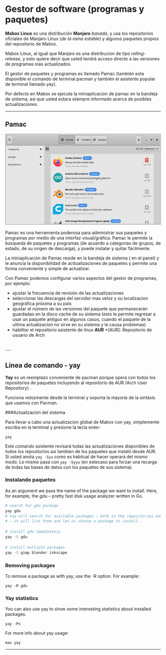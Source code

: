 # Gestor de software (programas y paquetes)

**Mabox Linux** es una distribución  **Manjaro** *basada*, y usa los repositorios oficiales de Manjaro Linux (*de la rama estable*) y algunos paquetes propios del repositorio de Mabox.

Mabox Linux, al igual que Manjaro es una distribucion de tipo *rolling-release*, y esto quiere decir que usted tendrá acceso directo a las versiones de programas más actualizados.

El gestor de paquetes y programas es llamado Pamac (también esta disponible el comando de terminal pacman  y también el asistente popular de terminal llamado  yay).

Por defecto en Mabox se ejecuta la miniaplicacion de pamac en la bandeja de sistema, así que usted estara siiempre informado acerca de posibles actualizaciones.

------

## Pamac

![Pamac](../img/pamac.jpg)

Pamac es una herramienta poderosa para administrar sus paquetes y programas por medio de una interfaz visual/gráfica.
Pamac le permite la búsqueda de paquetes y programas (de acuerdo a categorias de grupos, de estado, de su origen de descarga), y puede instalar y quitar fácilmente.

La miniaplicación de Pamac reside en la bandeja de sistema ( en el panel) y le anuncia la disponibilidad de acttualizaciones de paquetes y permite una forma conveniente y simple de actualizar.

Con Pamac  podemos configurar varios aspectos del gestor de programas, por ejemplo:

- ajustar la frecuencia de revisión de las actualizaciones
- seleccionar las descargas del servidor mas veloz y su localizacion geográfica próxima a su país
- ajustar el número de las versiones del paquete que permanecerán guardadas en la disco cache de su  sistema (esto le permite regresar a usar un paquete antiguo en algunos casos, cuando el paquete de la ultima actualizacion no sirve en su  sistema y le causa problemas)
- habilitar el repositorio asistente de linux **AUR** 
*[AUR]: Repositorio de usuario de Arch 

<div class="gal">
    <a href="../../img/pamac_pref1.png" title="Pamac preferences - General"><img src="../../img/pamac_pref1.png" alt="" /></a>
    <a href="../../img/pamac_pref2.png" title="Pamac preferences - Advanced"><img src="../../img/pamac_pref2.png" alt="" /></a>
    <a href="../../img/pamac_pref3.png" title="Pamac preferences - Third party"><img src="../../img/pamac_pref3.png" alt="" /></a>
    </div>
---

## Línea de comando - yay

**Yay** es un reemplazo conveniente de pacman porque opera con todos los repositorios de paquetes incluyendo al repositorio de  AUR (Arch User Repository) .

Funciona velozmente desde la terminal  y soporta la mayoría de la sintáxis que usamos con Pacman.


###Actualización del sistema

Para llevar a cabo una actualizacion global de Mabox con yay, simplemente escriba en la terminal y presione la tecla enter:

```
yay
```

Este comando asistente revisará todas las actualizaciones disponibles de todos los  repositorios asi tambien de los paquetes que instaló desde AUR.
Si usted anota  `yay -Syu`  como es habitual de hacer operará  del mismo modo. Lo mismo pasa con `yay -Syyu` (en estecaso para forzar una recarga de todas las bases de datos con los paquetes de sus sistema).


### Instalando paquetes

As an argument we pass the name of the package we want to install. Here, for example, the gdu – pretty fast disk usage analyzer written in Go.
```bash
# search for gdu package
yay gdu
# Yay will search for available packages – both in the repositories and in AUR
# – it will list them and let us choose a package to install.

# install gdu immadietely
yay -S gdu

# install multiple packages
yay -S gimp blender inkscape
```
### Removing packages
To remove a package as with yay, use the -R option. For example:
```
yay -R gdu
```

### Yay statistics
You can also use yay to show some interesting statistics about installed packages.
```
yay -Ps
```
For more info about yay usage:
```
man yay
```

---
